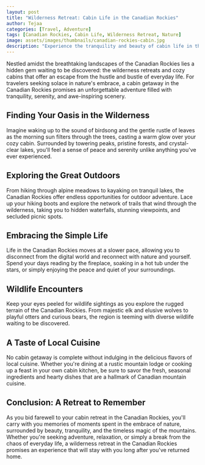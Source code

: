 ```yaml
---
layout: post
title: "Wilderness Retreat: Cabin Life in the Canadian Rockies"
author: Tejaa
categories: [Travel, Adventure]
tags: [Canadian Rockies, Cabin Life, Wilderness Retreat, Nature]
image: assets/images/thumbnails/canadian-rockies-cabin.jpg
description: "Experience the tranquility and beauty of cabin life in the heart of the Canadian Rockies, where rugged wilderness meets cozy comfort."
---
```


Nestled amidst the breathtaking landscapes of the Canadian Rockies lies a hidden gem waiting to be discovered: the wilderness retreats and cozy cabins that offer an escape from the hustle and bustle of everyday life. For travelers seeking solace in nature's embrace, a cabin getaway in the Canadian Rockies promises an unforgettable adventure filled with tranquility, serenity, and awe-inspiring scenery.

## Finding Your Oasis in the Wilderness

Imagine waking up to the sound of birdsong and the gentle rustle of leaves as the morning sun filters through the trees, casting a warm glow over your cozy cabin. Surrounded by towering peaks, pristine forests, and crystal-clear lakes, you'll feel a sense of peace and serenity unlike anything you've ever experienced.

## Exploring the Great Outdoors

From hiking through alpine meadows to kayaking on tranquil lakes, the Canadian Rockies offer endless opportunities for outdoor adventure. Lace up your hiking boots and explore the network of trails that wind through the wilderness, taking you to hidden waterfalls, stunning viewpoints, and secluded picnic spots.

## Embracing the Simple Life

Life in the Canadian Rockies moves at a slower pace, allowing you to disconnect from the digital world and reconnect with nature and yourself. Spend your days reading by the fireplace, soaking in a hot tub under the stars, or simply enjoying the peace and quiet of your surroundings.

## Wildlife Encounters

Keep your eyes peeled for wildlife sightings as you explore the rugged terrain of the Canadian Rockies. From majestic elk and elusive wolves to playful otters and curious bears, the region is teeming with diverse wildlife waiting to be discovered.

## A Taste of Local Cuisine

No cabin getaway is complete without indulging in the delicious flavors of local cuisine. Whether you're dining at a rustic mountain lodge or cooking up a feast in your own cabin kitchen, be sure to savor the fresh, seasonal ingredients and hearty dishes that are a hallmark of Canadian mountain cuisine.

## Conclusion: A Retreat to Remember

As you bid farewell to your cabin retreat in the Canadian Rockies, you'll carry with you memories of moments spent in the embrace of nature, surrounded by beauty, tranquility, and the timeless magic of the mountains. Whether you're seeking adventure, relaxation, or simply a break from the chaos of everyday life, a wilderness retreat in the Canadian Rockies promises an experience that will stay with you long after you've returned home.
